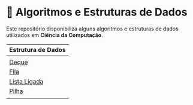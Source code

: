 # :rocket: Algoritmos e Estruturas de Dados

Este repositório disponibiliza alguns algoritmos e estruturas de dados utilizados em **Ciência da Computação**.

|                                           Estrutura de Dados                                          |
|-------------------------------------------------------------------------------------------------------|
|                                                                                                       |
| [Deque](./src/deque.py)                                                                               |
| [Fila](./src/fila.py)                                                                                 |
| [Lista Ligada](./src/linked_list.py)                                                                  |
| [Pilha](./src/pilha.py)                                                                               |
|                                                                                                       |

